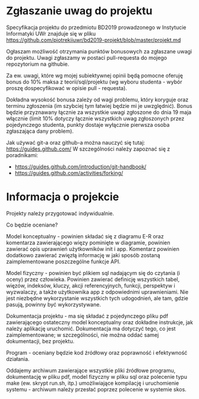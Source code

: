 # Zgłaszanie uwag do projektu 

Specyfikacja projektu do przedmiotu BD2019 prowadzonego w Instytucie Informatyki UWr znajduje się w pliku https://github.com/piotrekiiuwr/bd2019-projekt/blob/master/projekt.md

Ogłaszam możliwość otrzymania punktów bonusowych za zgłaszane uwagi do projektu. Uwagi zgłaszamy w postaci pull-requesta do mojego repozytorium na githubie.

Za ew. uwagi, które wg mojej subiektywnej opinii będą pomocne oferuję bonus do 10% maksa z teorii/sql/projektu (wg wyboru studenta - wybór proszę dospecyfikować w opisie pull - requesta).

Dokładna wysokość bonusa zależy od wagi problemu, który koryguje oraz terminu zgłoszenia (im szybciej tym łatwiej będzie mi je uwzględnić). Bonus będzie przyznawany łącznie za wszystkie uwagi zgłoszone do dnia 19 maja włącznie (limit 10% dotyczy łącznie wszystkich uwag zgłoszonych przez pojedynczego studenta, punkty dostaje wyłącznie pierwsza osoba zgłaszająca dany problem).

Jak używać git-a oraz github-a można nauczyć się tutaj: https://guides.github.com/
W szczególności należy zapoznać się z poradnikami: 
* https://guides.github.com/introduction/git-handbook/
* https://guides.github.com/activities/forking/

# Informacja o projekcie

Projekty należy przygotować indywidualnie.

Co będzie oceniane?

Model konceptualny - powinien składać się z diagramu E-R oraz komentarza zawierającego więzy pominięte w diagramie, powinien zawierać opis uprawnień użytkowników init i app. Komentarz powinien dodatkowo zawierać zwięzłą informację w jaki sposób zostaną zaimplementowane poszczególne funkcje API.

Model fizyczny - powinien być plikiem sql nadającym się do czytania (i oceny) przez człowieka. Powinien zawierać definicję wszystkich tabel, więzów, indeksów, kluczy, akcji referencyjnych, funkcji, perspektyw i wyzwalaczy, a także użytkownika app z odpowiednimi uprawnieniami. Nie jest niezbędne wykorzystanie wszystkich tych udogodnień, ale tam, gdzie pasują, powinny być wykorzystywane.

Dokumentacja projektu - ma się składać z pojedynczego pliku pdf zawierającego ostateczny model konceptualny oraz dokładne instrukcje, jak należy aplikację uruchomić. Dokumentacja ma dotyczyć tego, co jest zaimplementowane; w szczególności, nie można oddać samej dokumentacji, bez projektu.

Program - oceniany będzie kod źródłowy oraz poprawność i efektywność działania.

Oddajemy archiwum zawierające wszystkie pliki źródłowe programu, dokumentację w pliku pdf, model fizyczny w pliku sql oraz polecenie typu make (ew. skrypt run.sh, itp.) umożliwiające kompilację i uruchomienie systemu - archiwum należy przesłać poprzez polecenie w systemie skos.

